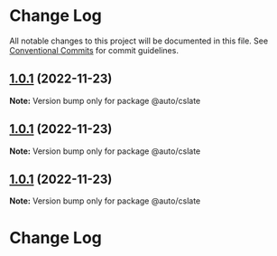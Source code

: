 # Change Log

All notable changes to this project will be documented in this file. See [Conventional Commits](https://conventionalcommits.org) for commit guidelines.

## [1.0.1](https://github.com/liihom/slate-editor/compare/v1.0.15...v1.0.1) (2022-11-23)

**Note:** Version bump only for package @auto/cslate

## [1.0.1](https://github.com/liihom/slate-editor/compare/v1.0.15...v1.0.1) (2022-11-23)

**Note:** Version bump only for package @auto/cslate

## [1.0.1](https://github.com/liihom/slate-editor/compare/v1.0.15...v1.0.1) (2022-11-23)

**Note:** Version bump only for package @auto/cslate

# Change Log
